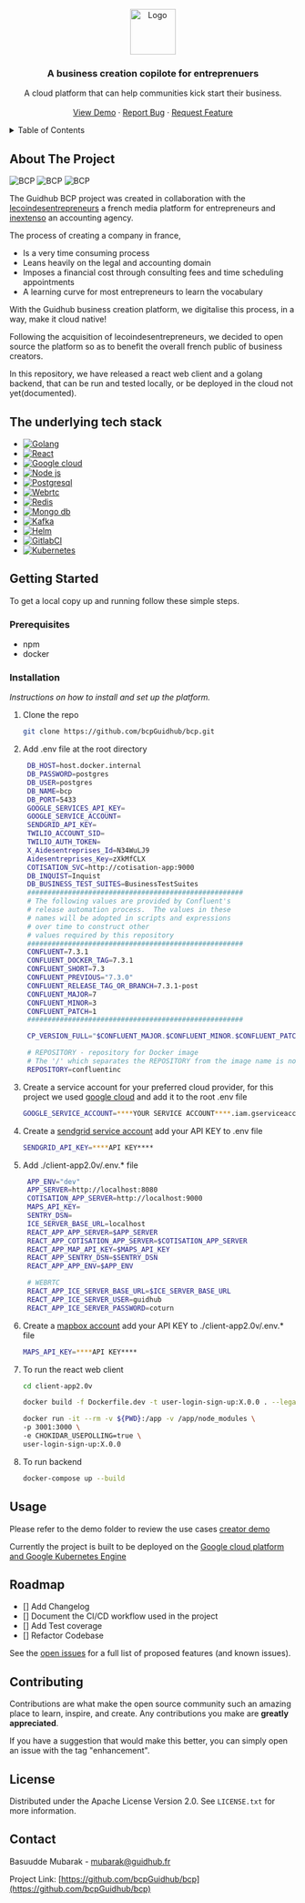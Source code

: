 <!-- PROJECT LOGO -->
<br />
<div align="center">
  <a href="https://github.com/bcpGuidhub/bcp">
    <img src="images/logo_guidhub.png" alt="Logo" width="80">
  </a>

  <h3 align="center">A business creation copilote for entreprenuers</h3>

  <p align="center">
    A cloud platform that can help communities kick start their business. 
    <!-- <br /> -->
    <br />
    <br />
    <a href="./usecase/creator-demo.pdf">View Demo</a>
    ·
    <a href="https://github.com/bcpGuidhub/bcp/issues">Report Bug</a>
    ·
    <a href="https://github.com/bcpGuidhub/bcp/issues">Request Feature</a>
  </p>
</div>

<!-- TABLE OF CONTENTS -->
<details>
  <summary>Table of Contents</summary>
  <ol>
    <li>
      <a href="#about-the-project">About The Project</a>
      <ul>
        <li><a href="#The underlying tech stack">The underlying tech stack</a></li>
      </ul>
    </li>
    <li>
      <a href="#getting-started">Getting Started</a>
      <ul>
        <li><a href="#prerequisites">Prerequisites</a></li>
        <li><a href="#installation">Installation</a></li>
      </ul>
    </li>
    <li><a href="#usage">Usage</a></li>
    <li><a href="#roadmap">Roadmap</a></li>
    <li><a href="#contributing">Contributing</a></li>
    <li><a href="#license">License</a></li>
    <li><a href="#contact">Contact</a></li>
  </ol>
</details>

<!-- ABOUT THE PROJECT -->

## About The Project

![BCP](./demo/d576bc76e9484058be502243a243624cwe1wxB4OvbkhtDqI-5.png "Chat")
![BCP](./demo/d576bc76e9484058be502243a243624cwe1wxB4OvbkhtDqI-7.png "business plan")
![BCP](./demo/d576bc76e9484058be502243a243624cwe1wxB4OvbkhtDqI-12.png "Q/A")

The Guidhub BCP project was created in collaboration with the [lecoindesentrepreneurs](https://www.lecoindesentrepreneurs.fr/) a french media platform for entrepreneurs and [inextenso](https://www.inextenso.fr/) an accounting agency.

The process of creating a company in france,

- Is a very time consuming process
- Leans heavily on the legal and accounting domain
- Imposes a financial cost through consulting fees and time scheduling appointments
- A learning curve for most entrepreneurs to learn the vocabulary

With the Guidhub business creation platform, we digitalise this process, in a way, make it cloud native!

Following the acquisition of lecoindesentrepreneurs, we decided to open source the platform so as to benefit the overall french public of business creators.

In this repository, we have released a react web client and a golang backend, that can be run and tested locally, or be deployed in the cloud not yet(documented).

## The underlying tech stack

- [![Golang][Go]][Golang-url]
- [![React][React.js]][React-url]
- [![Google cloud][Google cloud]][Google-cloud-url]
- [![Node js][Node.js]][Node-url]
- [![Postgresql][Postgresql]][Postgresql-url]
- [![Webrtc][Webrtc]][Webrtc-url]
- [![Redis][Redis]][Redis-url]
- [![Mongo db][Mongo]][Mongo-url]
- [![Kafka][Kafka]][Kafka-url]
- [![Helm][Helm]][Helm-url]
- [![GitlabCI][GitlabCI]][GitlabCI-url]
- [![Kubernetes][Kubernetes]][Kubernetes-url]

<!-- GETTING STARTED -->

## Getting Started

To get a local copy up and running follow these simple steps.

### Prerequisites

- npm
- docker

### Installation

_Instructions on how to install and set up the platform._

1. Clone the repo

   ```sh
   git clone https://github.com/bcpGuidhub/bcp.git
   ```

2. Add .env file at the root directory

   ```sh
    DB_HOST=host.docker.internal
    DB_PASSWORD=postgres
    DB_USER=postgres
    DB_NAME=bcp
    DB_PORT=5433
    GOOGLE_SERVICES_API_KEY=
    GOOGLE_SERVICE_ACCOUNT=
    SENDGRID_API_KEY=
    TWILIO_ACCOUNT_SID=
    TWILIO_AUTH_TOKEN=
    X_Aidesentreprises_Id=N34WuLJ9
    Aidesentreprises_Key=zXkMfCLX
    COTISATION_SVC=http://cotisation-app:9000
    DB_INQUIST=Inquist
    DB_BUSINESS_TEST_SUITES=BusinessTestSuites
    #####################################################
    # The following values are provided by Confluent's
    # release automation process.  The values in these
    # names will be adopted in scripts and expressions
    # over time to construct other
    # values required by this repository
    #####################################################
    CONFLUENT=7.3.1
    CONFLUENT_DOCKER_TAG=7.3.1
    CONFLUENT_SHORT=7.3
    CONFLUENT_PREVIOUS="7.3.0"
    CONFLUENT_RELEASE_TAG_OR_BRANCH=7.3.1-post
    CONFLUENT_MAJOR=7
    CONFLUENT_MINOR=3
    CONFLUENT_PATCH=1
    #####################################################

    CP_VERSION_FULL="$CONFLUENT_MAJOR.$CONFLUENT_MINOR.$CONFLUENT_PATCH"

    # REPOSITORY - repository for Docker image
    # The '/' which separates the REPOSITORY from the image name is not required here
    REPOSITORY=confluentinc

   ```

3. Create a service account for your preferred cloud provider, for this project we used [ google cloud](https://cloud.google.com/iam/docs/service-accounts-create) and add it to the root .env file

   ```sh
   GOOGLE_SERVICE_ACCOUNT=****YOUR SERVICE ACCOUNT****.iam.gserviceaccount.com
   ```

4. Create a [sendgrid service account](https://sendgrid.com/en-us) add your API KEY to .env file

   ```sh
   SENDGRID_API_KEY=****API KEY****
   ```

5. Add ./client-app2.0v/.env.\* file

   ```sh
    APP_ENV="dev"
    APP_SERVER=http://localhost:8080
    COTISATION_APP_SERVER=http://localhost:9000
    MAPS_API_KEY=
    SENTRY_DSN=
    ICE_SERVER_BASE_URL=localhost
    REACT_APP_APP_SERVER=$APP_SERVER
    REACT_APP_COTISATION_APP_SERVER=$COTISATION_APP_SERVER
    REACT_APP_MAP_API_KEY=$MAPS_API_KEY
    REACT_APP_SENTRY_DSN=$SENTRY_DSN
    REACT_APP_APP_ENV=$APP_ENV

    # WEBRTC
    REACT_APP_ICE_SERVER_BASE_URL=$ICE_SERVER_BASE_URL
    REACT_APP_ICE_SERVER_USER=guidhub
    REACT_APP_ICE_SERVER_PASSWORD=coturn

   ```

6. Create a [mapbox account](https://www.mapbox.com/) add your API KEY to ./client-app2.0v/.env.\* file

   ```sh
   MAPS_API_KEY=****API KEY****
   ```

7. To run the react web client

   ```sh
   cd client-app2.0v

   docker build -f Dockerfile.dev -t user-login-sign-up:X.0.0 . --legacy-peer-deps

   docker run -it --rm -v ${PWD}:/app -v /app/node_modules \
   -p 3001:3000 \
   -e CHOKIDAR_USEPOLLING=true \
   user-login-sign-up:X.0.0

   ```

8. To run backend

   ```sh
   docker-compose up --build
   ```

<!-- USAGE EXAMPLES -->

## Usage

Please refer to the demo folder to review the use cases [creator demo](./usecase/creator-demo.pdf)

Currently the project is built to be deployed on the [Google cloud platform and Google Kubernetes Engine](https://cloud.google.com/kubernetes-engine?hl=en)

<!-- ROADMAP -->

## Roadmap

- [] Add Changelog
- [] Document the CI/CD workflow used in the project
- [] Add Test coverage
- [] Refactor Codebase

See the [open issues](https://github.com/bcpGuidhub/bcp/issues) for a full list of proposed features (and known issues).

<!-- CONTRIBUTING -->

## Contributing

Contributions are what make the open source community such an amazing place to learn, inspire, and create. Any contributions you make are **greatly appreciated**.

If you have a suggestion that would make this better, you can simply open an issue with the tag "enhancement".

<!-- LICENSE -->

## License

Distributed under the Apache License Version 2.0. See `LICENSE.txt` for more information.

<!-- CONTACT -->

## Contact

Basuudde Mubarak - mubarak@guidhub.fr

Project Link: [https://github.com/bcpGuidhub/bcp](https://github.com/bcpGuidhub/bcp)

<!-- MARKDOWN LINKS & IMAGES -->

[Go]: https://img.shields.io/badge/Go-00ADD8?style=for-the-badge&logo=go&logoColor=white
[Golang-url]: https://go.dev/
[React.js]: https://img.shields.io/badge/React-20232A?style=for-the-badge&logo=react&logoColor=61DAFB
[React-url]: https://reactjs.org/
[Google cloud]: https://img.shields.io/badge/Google_Cloud-4285F4?style=for-the-badge&logo=google-cloud&logoColor=white
[Google-cloud-url]: https://cloud.google.com/kubernetes-engine?hl=en
[Node.js]: https://img.shields.io/badge/Node.js-43853D?style=for-the-badge&logo=node.js&logoColor=white
[Node-url]: https://nodejs.org/en
[Postgresql]: https://img.shields.io/badge/PostgreSQL-316192?style=for-the-badge&logo=postgresql&logoColor=white
[Postgresql-url]: https://www.postgresql.org/
[Webrtc]: https://camo.githubusercontent.com/810f3e236dded97c01d3b7cc624683ad1a173fa03dec6f80165ae6ddd90abf3f/68747470733a2f2f696d672e736869656c64732e696f2f7374617469632f76313f7374796c653d666f722d7468652d6261646765266d6573736167653d57656252544326636f6c6f723d333333333333266c6f676f3d576562525443266c6f676f436f6c6f723d464646464646266c6162656c3d
[Webrtc-url]: https://webrtc.org/
[Redis]: https://img.shields.io/badge/redis-%23DD0031.svg?&style=for-the-badge&logo=redis&logoColor=white
[Redis-url]: https://redis.io/
[Mongo]: https://img.shields.io/badge/MongoDB-4EA94B?style=for-the-badge&logo=mongodb&logoColor=white
[Mongo-url]: https://www.mongodb.com/
[Kafka]: https://img.shields.io/badge/Apache%20Kafka-000?style=for-the-badge&logo=apachekafka
[Kafka-url]: https://kafka.apache.org/
[Helm]: https://camo.githubusercontent.com/c487175d2bec6a3bec15d0b1c89fbf861304ebf18c63887cbc123dca145fdb05/68747470733a2f2f696d672e736869656c64732e696f2f7374617469632f76313f7374796c653d666f722d7468652d6261646765266d6573736167653d48656c6d26636f6c6f723d304631363839266c6f676f3d48656c6d266c6f676f436f6c6f723d464646464646266c6162656c3d
[Helm-url]: https://helm.sh/
[GitlabCI]: https://img.shields.io/badge/GitLab-330F63?style=for-the-badge&logo=gitlab&logoColor=white
[GitlabCI-url]: https://docs.gitlab.com/ee/ci/
[Kubernetes]: https://img.shields.io/badge/kubernetes-%23326ce5.svg?style=for-the-badge&logo=kubernetes&logoColor=white
[Kubernetes-url]: https://kubernetes.io/
